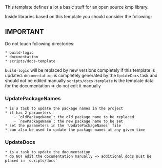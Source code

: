 This template defines a lot a basic stuff for an open source kmp library.

Inside libraries based on this template you should consider the following:

## IMPORTANT

Do not touch following directories:

    * build-logic
    * documentation
    * scripts/docs-template

`build-logic` will be replaced by new versions completely if this template is updated.
`documentation` is completely generated by the `UpdateDocs` task and should not be edited manually
`scripts/docs-template` is the template data for the documentation => do not edit it manually

### UpdatePackageNames

    * is a task to update the package names in the project
    * it has 2 parameters:
        - `oldPackageName`: the old package name to be replaced
        - `newPackageName`: the new package name to be set
    * set the parameters in the `UpdatePackageNames` file
    * can also be used to update the package names at any given time

### UpdateDocs

    * is a task to update the documentation
    * do NOT edit the documentation manually => additional docs must be placed in `scripts/docs`